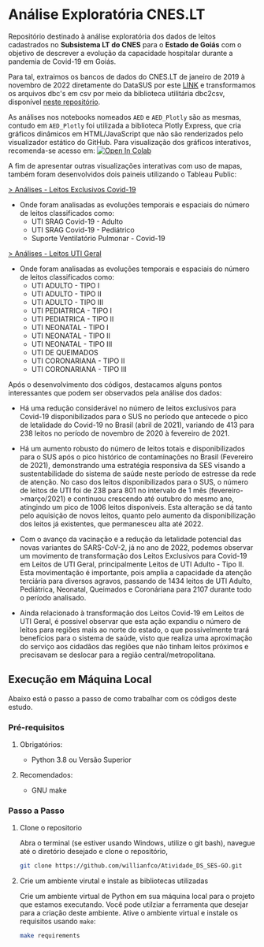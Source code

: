 # Análise Exploratória CNES.LT

Repositório destinado à análise exploratória dos dados de leitos cadastrados no **Subsistema LT do CNES** para o **Estado de Goiás** com o objetivo de descrever a evolução da capacidade hospitalar durante a pandemia de Covid-19 em Goiás.

Para tal, extraimos os bancos de dados do CNES.LT de janeiro de 2019 à novembro de 2022 diretamente do DataSUS por este [LINK](https://datasus.saude.gov.br/transferencia-de-arquivos/#) e transformamos os arquivos dbc's em csv por meio da biblioteca utilitária dbc2csv, disponível [neste repositório](https://github.com/greatjapa/dbc2csv).

As análises nos notebooks nomeados `AED` e `AED_Plotly` são as mesmas, contudo em `AED_Plotly` foi utilizada a biblioteca Plotly Express, que cria gráficos dinâmicos em HTML/JavaScript que não são renderizados pelo visualizador estático do GitHub. Para visualização dos gráficos interativos, recomenda-se acesso em:  [![Open In Colab](https://colab.research.google.com/assets/colab-badge.svg)](https://colab.research.google.com/drive/1KmWxYn1hmskDewwK3AGW2txd5Ch2wvPx?usp=sharing)

A fim de apresentar outras visualizações interativas com uso de mapas, também foram desenvolvidos dois paineis utilizando o Tableau Public:

[> Análises - Leitos Exclusivos Covid-19](https://public.tableau.com/views/Anlisegeogrfica-LeitosCovid-19/PaineldeAnlise?:language=pt-BR&publish=yes&:display_count=n&:origin=viz_share_link)

- Onde foram analisadas as evoluções temporais e espaciais do número de leitos classificados como:
    - UTI SRAG Covid-19 - Adulto
    - UTI SRAG Covid-19 - Pediátrico
    - Suporte Ventilatório Pulmonar - Covid-19

[> Análises - Leitos UTI Geral](https://public.tableau.com/views/Anlisegeogrfica-LeitosUTIGeral/PaineldeAnlise?:language=pt-BR&publish=yes&:display_count=n&:origin=viz_share_link)

- Onde foram analisadas as evoluções temporais e espaciais do número de leitos classificados como:
    - UTI ADULTO - TIPO I
    - UTI ADULTO - TIPO II
    - UTI ADULTO - TIPO III
    - UTI PEDIATRICA - TIPO I
    - UTI PEDIATRICA - TIPO II
    - UTI NEONATAL - TIPO I
    - UTI NEONATAL - TIPO II
    - UTI NEONATAL - TIPO III
    - UTI DE QUEIMADOS
    - UTI CORONARIANA - TIPO II
    - UTI CORONARIANA - TIPO III

Após o desenvolvimento dos códigos, destacamos alguns pontos interessantes que podem ser observados pela análise dos dados:

- Há uma redução considerável no número de leitos exclusivos para Covid-19 disponibilizados para o SUS no período que antecede o pico de letalidade do Covid-19 no Brasil (abril de 2021), variando de 413 para 238 leitos no período de novembro de 2020 à fevereiro de 2021.


- Há um aumento robusto do número de leitos totais e disponibilizados para o SUS após o pico histórico de contaminações no Brasil (Fevereiro de 2021), demonstrando uma estratégia responsiva da SES visando a sustentabilidade do sistema de saúde neste período de estresse da rede de atenção. No caso dos leitos disponibilizados para o SUS, o número de leitos de UTI foi de 238 para 801 no intervalo de 1 mês (fevereiro->março/2021) e continuou crescendo até outubro do mesmo ano, atingindo um pico de 1006 leitos disponíveis. Esta alteração se dá tanto pelo aquisição de novos leitos, quanto pelo aumento da disponibilização dos leitos já existentes, que permanesceu alta até 2022.


- Com o avanço da vacinação e a redução da letalidade potencial das novas variantes do SARS-CoV-2, já no ano de 2022, podemos observar um movimento de transformação dos Leitos Exclusivos para Covid-19 em Leitos de UTI Geral, principalmente Leitos de UTI Adulto - Tipo II. Esta movimentação é importante, pois amplia a capacidade da atenção terciária para diversos agravos, passando de 1434 leitos de UTI Adulto, Pediátrica, Neonatal, Queimados e Coronáriana para 2107 durante todo o período analisado.


- Ainda relacionado à transformação dos Leitos Covid-19 em Leitos de UTI Geral, é possivel observar que esta ação expandiu o número de leitos para regiões mais ao norte do estado, o que possivelmente trará benefícios para o sistema de saúde, visto que realiza uma aproximação do serviço aos cidadãos das regiões que não tinham leitos próximos e precisavam se deslocar para a região central/metropolitana.


## Execução em Máquina Local

Abaixo está o passo a passo de como trabalhar com os códigos deste estudo.

### Pré-requisitos

1. Obrigatórios:
    - Python 3.8 ou Versão Superior

2. Recomendados:
    - GNU make
    
### Passo a Passo

1. Clone o repositorio
    
    Abra o terminal (se estiver usando Windows, utilize o git bash), navegue até o diretório desejado e clone o repositório,
    
    ```sh
    git clone https://github.com/willianfco/Atividade_DS_SES-GO.git
    ```

2. Crie um ambiente virutal e instale as bibliotecas utilizadas

    Crie um ambiente virtual de Python em sua máquina local para o projeto que estamos executando. Você pode utilziar a ferramenta que desejar para a criação deste ambiente. Ative o ambiente virtual e instale os requisitos usando `make`:
    
    ```sh
    make requirements
    ```
